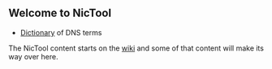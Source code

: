 ## Welcome to NicTool

- [Dictionary](https://nictool.github.io/web/Dictionary) of DNS terms

The NicTool content starts on the [wiki](https://github.com/NicTool/web/wiki) and some of that content will make its way over here.



<!-- Commits to this repository trigger [Jekyll](https://jekyllrb.com/) to rebuild the pages in your site, from the content in your Markdown files. For details see [Basic writing and formatting syntax](https://docs.github.com/en/github/writing-on-github/getting-started-with-writing-and-formatting-on-github/basic-writing-and-formatting-syntax).Check out our Pages [documentation](https://docs.github.com/categories/github-pages-basics/).
-->
